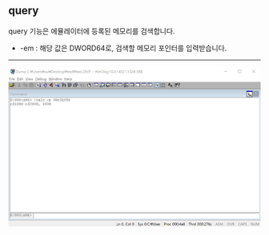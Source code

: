 query
-------
query 기능은 에뮬레이터에 등록된 메모리를 검색합니다.
* -em : 해당 값은 DWORD64로, 검색할 메모리 포인터를 입력받습니다.
---
![](../img/query.gif)
